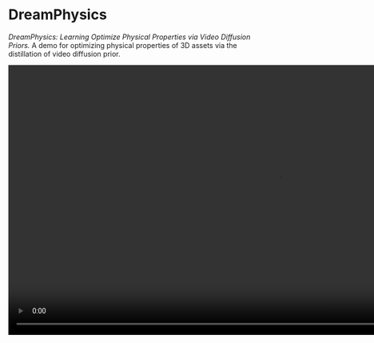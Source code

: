 # DreamPhysics
*DreamPhysics: Learning Optimize Physical Properties via Video Diffusion Priors.* A demo for optimizing physical properties of 3D assets via the distillation of video diffusion prior.

<video width="1080px" controls>
    <source src="./assets/demo.mp4" type="video/mp4">
</video>
